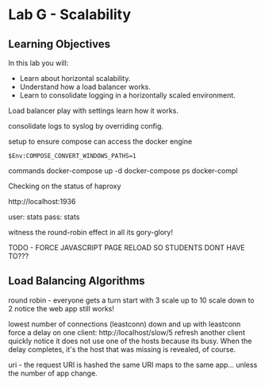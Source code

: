# Lab G - Scalability

## Learning Objectives

In this lab you will:

- Learn about horizontal scalability.
- Understand how a load balancer works.
- Learn to consolidate logging in a horizontally scaled environment.

Load balancer play with settings learn how it works.

consolidate logs to syslog by overriding config.


setup to ensure compose can access the docker engine


`$Env:COMPOSE_CONVERT_WINDOWS_PATHS=1`

commands
docker-compose up -d
docker-compose ps
docker-compl



Checking on the status of haproxy

http://localhost:1936

user: stats
pass: stats

witness the round-robin effect in all its gory-glory!

TODO - FORCE JAVASCRIPT PAGE RELOAD SO STUDENTS DONT HAVE TO???


## Load Balancing Algorithms 

round robin -
everyone gets a turn start with 3
scale up to 10
scale down to 2 
notice the web app still works!

lowest number of connections (leastconn)
down and up with leastconn
force a delay on one client: http://localhost/slow/5
refresh another client quickly notice it does not use one of the hosts because its busy.
When the delay completes, it's the host that was missing is revealed, of course.

uri - the request URI is hashed the same URI maps to the same app... unless the number of app change. 
